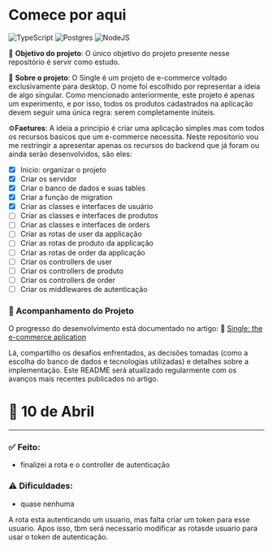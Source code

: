 # Comece por aqui

![TypeScript](https://img.shields.io/badge/typescript-%23007ACC.svg?style=for-the-badge&logo=typescript&logoColor=white) ![Postgres](https://img.shields.io/badge/postgres-%23316192.svg?style=for-the-badge&logo=postgresql&logoColor=white) ![NodeJS](https://img.shields.io/badge/node.js-6DA55F?style=for-the-badge&logo=node.js&logoColor=white)

🎯 **Objetivo do projeto**: O único objetivo do projeto presente nesse repositório é servir como estudo.

📌 **Sobre o projeto**: O Single é um projeto de e-commerce voltado exclusivamente para desktop. O nome foi escolhido por representar a ideia de algo singular. Como mencionado anteriormente, este projeto é apenas um experimento, e por isso, todos os produtos cadastrados na aplicação devem seguir uma única regra: serem completamente inúteis.

⚙️**Faetures**: A ideia a principio é criar uma aplicação simples mas com todos os recursos basicos que um e-commerce necessita. Neste repositorio vou me restringir a apresentar apenas os recursos do backend que já foram ou ainda serão desenvolvidos, são eles:

- [x] Inicio: organizar o projeto
- [x] Criar os servidor
- [x] Criar o banco de dados e suas tables
- [x] Criar a função de migration
- [x] Criar as classes e interfaces de usuário
- [ ] Criar as classes e interfaces de produtos
- [ ] Criar as classes e interfaces de orders
- [ ] Criar as rotas de user da applicação
- [ ] Criar as rotas de produto da applicação
- [ ] Criar as rotas de order da applicação
- [ ] Criar os controllers de user
- [ ] Criar os controllers de produto
- [ ] Criar os controllers de order
- [ ] Criar os middlewares de autenticação

### 📝 Acompanhamento do Projeto
O progresso do desenvolvimento está documentado no artigo:
📖 [Single: the e-commerce aplication](https://clear-fountain-726.notion.site/Single-the-e-commerce-aplication-1b0350aa283780ffa0dff2a481e87a1d?pvs=4)

Lá, compartilho os desafios enfrentados, as decisões tomadas (como a escolha do banco de dados e tecnologias utilizadas) e detalhes sobre a implementação. Este README será atualizado regularmente com os avanços mais recentes publicados no artigo.

# **🔄 10** de Abril

---

### ✅ Feito:

- finalizei a rota e o controller de autenticação

### **⚠️** Dificuldades:

- quase nenhuma

A rota esta autenticando um usuario, mas falta criar um token para esse usuario. Apos isso, tbm será necessario modificar as rotasde usuario para usar o token de autenticação.